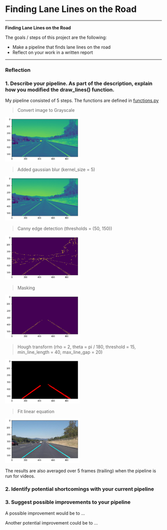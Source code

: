 # **Finding Lane Lines on the Road**

---

**Finding Lane Lines on the Road**

The goals / steps of this project are the following:
* Make a pipeline that finds lane lines on the road
* Reflect on your work in a written report

---

### Reflection

### 1. Describe your pipeline. As part of the description, explain how you modified the draw_lines() function.

My pipeline consisted of 5 steps. The functions are defined in [functions.py](functions.py)

> Convert image to Grayscale
<img src="img/step1.png" width="240" alt="Grayscale" />

> Added gaussian blur (kernel_size = 5)
<img src="img/step2.png" width="240" alt="Grayscale" />

> Canny edge detection (thresholds = (50, 150))
<img src="img/step3.png" width="240" alt="Grayscale" />

> Masking
<img src="img/step4.png" width="240" alt="Grayscale" />

> Hough transform
(rho = 2, theta = pi / 180, threshold = 15,
min_line_length = 40, max_line_gap = 20)
<img src="img/step5.png" width="240" alt="Grayscale" />

> Fit linear equation
<img src="img/step6.png" width="240" alt="Grayscale" />

The results are also averaged over 5 frames (trailing) when the pipeline is run for videos.


### 2. Identify potential shortcomings with your current pipeline



### 3. Suggest possible improvements to your pipeline

A possible improvement would be to ...

Another potential improvement could be to ...
